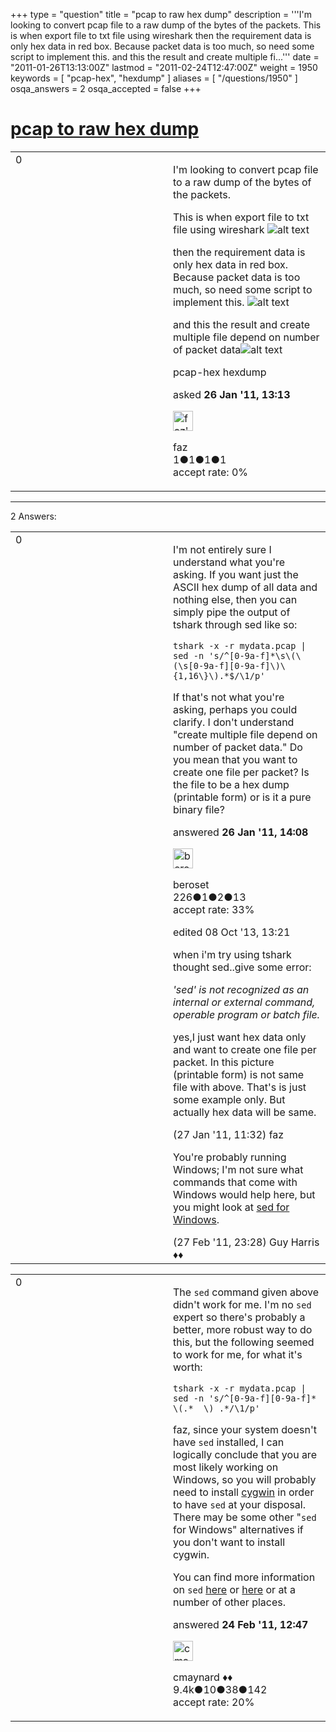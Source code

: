 +++
type = "question"
title = "pcap to raw hex dump"
description = '''I&#x27;m looking to convert pcap file to a raw dump of the bytes of the packets. This is when export file to txt file using wireshark  then the requirement data is only hex data in red box. Because packet data is too much, so need some script to implement this.  and this the result and create multiple fi...'''
date = "2011-01-26T13:13:00Z"
lastmod = "2011-02-24T12:47:00Z"
weight = 1950
keywords = [ "pcap-hex", "hexdump" ]
aliases = [ "/questions/1950" ]
osqa_answers = 2
osqa_accepted = false
+++

<div class="headNormal">

# [pcap to raw hex dump](/questions/1950/pcap-to-raw-hex-dump)

</div>

<div id="main-body">

<div id="askform">

<table id="question-table" style="width:100%;"><colgroup><col style="width: 50%" /><col style="width: 50%" /></colgroup><tbody><tr class="odd"><td style="width: 30px; vertical-align: top"><div class="vote-buttons"><div id="post-1950-score" class="post-score" title="current number of votes">0</div><div id="favorite-count" class="favorite-count"></div></div></td><td><div id="item-right"><div class="question-body"><p>I'm looking to convert pcap file to a raw dump of the bytes of the packets.</p><p>This is when export file to txt file using wireshark <img src="http://lh6.ggpht.com/_jyfqq2mA0_I/TUCJZMH1pPI/AAAAAAAAABI/mzgiS-OJJxc/oringinal_txt.PNG" title="Original txt file" alt="alt text" /></p><p>then the requirement data is only hex data in red box. Because packet data is too much, so need some script to implement this. <img src="http://lh6.ggpht.com/_jyfqq2mA0_I/TUCJZZlwGBI/AAAAAAAAABM/NGIL7AkZLLc/hex_txt.PNG" title="requirement hex data" alt="alt text" /></p><p>and this the result and create multiple file depend on number of packet data<img src="http://lh4.ggpht.com/_jyfqq2mA0_I/TUCNjUH6CEI/AAAAAAAAABc/DgkaSenDnyU/hex_SD.PNG" title="final result" alt="alt text" /></p></div><div id="question-tags" class="tags-container tags">pcap-hex hexdump</div><div id="question-controls" class="post-controls"></div><div class="post-update-info-container"><div class="post-update-info post-update-info-user"><p>asked <strong>26 Jan '11, 13:13</strong></p><img src="https://secure.gravatar.com/avatar/9fc48c3dad2c050fd7a39711084dfc55?s=32&amp;d=identicon&amp;r=g" class="gravatar" width="32" height="32" alt="faz&#39;s gravatar image" /><p>faz<br />
<span class="score" title="1 reputation points">1</span><span title="1 badges"><span class="badge1">●</span><span class="badgecount">1</span></span><span title="1 badges"><span class="silver">●</span><span class="badgecount">1</span></span><span title="1 badges"><span class="bronze">●</span><span class="badgecount">1</span></span><br />
<span class="accept_rate" title="Rate of the user&#39;s accepted answers">accept rate:</span> <span title="faz has no accepted answers">0%</span></p></img></div></div><div id="comments-container-1950" class="comments-container"></div><div id="comment-tools-1950" class="comment-tools"></div><div class="clear"></div><div id="comment-1950-form-container" class="comment-form-container"></div><div class="clear"></div></div></td></tr></tbody></table>

------------------------------------------------------------------------

<div class="tabBar">

<span id="sort-top"></span>

<div class="headQuestions">

2 Answers:

</div>

</div>

<span id="1953"></span>

<div id="answer-container-1953" class="answer">

<table style="width:100%;"><colgroup><col style="width: 50%" /><col style="width: 50%" /></colgroup><tbody><tr class="odd"><td style="width: 30px; vertical-align: top"><div class="vote-buttons"><div id="post-1953-score" class="post-score" title="current number of votes">0</div></div></td><td><div class="item-right"><div class="answer-body"><p>I'm not entirely sure I understand what you're asking. If you want just the ASCII hex dump of all data and nothing else, then you can simply pipe the output of tshark through sed like so:</p><p><code>tshark -x -r mydata.pcap | sed -n 's/^[0-9a-f]*\s\(\(\s[0-9a-f][0-9a-f]\)\{1,16\}\).*$/\1/p'</code></p><p>If that's not what you're asking, perhaps you could clarify. I don't understand "create multiple file depend on number of packet data." Do you mean that you want to create one file per packet? Is the file to be a hex dump (printable form) or is it a pure binary file?<br />
</p></div><div class="answer-controls post-controls"></div><div class="post-update-info-container"><div class="post-update-info post-update-info-user"><p>answered <strong>26 Jan '11, 14:08</strong></p><img src="https://secure.gravatar.com/avatar/6f579677517345ebea1cfef9e9e88f0c?s=32&amp;d=identicon&amp;r=g" class="gravatar" width="32" height="32" alt="beroset&#39;s gravatar image" /><p>beroset<br />
<span class="score" title="226 reputation points">226</span><span title="1 badges"><span class="badge1">●</span><span class="badgecount">1</span></span><span title="2 badges"><span class="silver">●</span><span class="badgecount">2</span></span><span title="13 badges"><span class="bronze">●</span><span class="badgecount">13</span></span><br />
<span class="accept_rate" title="Rate of the user&#39;s accepted answers">accept rate:</span> <span title="beroset has 4 accepted answers">33%</span> </br></p></img></div><div class="post-update-info post-update-info-edited"><p>edited 08 Oct '13, 13:21</p></div></div><div id="comments-container-1953" class="comments-container"><span id="1978"></span><div id="comment-1978" class="comment"><div id="post-1978-score" class="comment-score"></div><div class="comment-text"><p>when i'm try using tshark thought sed..give some error:</p><p><em>'sed' is not recognized as an internal or external command, operable program or batch file.</em></p><p>yes,I just want hex data only and want to create one file per packet. In this picture (printable form) is not same file with above. That's is just some example only. But actually hex data will be same.</p></div><div id="comment-1978-info" class="comment-info"><span class="comment-age">(27 Jan '11, 11:32)</span> faz</div></div><span id="2580"></span><div id="comment-2580" class="comment"><div id="post-2580-score" class="comment-score"></div><div class="comment-text"><p>You're probably running Windows; I'm not sure what commands that come with Windows would help here, but you might look at <a href="http://gnuwin32.sourceforge.net/packages/sed.htm">sed for Windows</a>.</p></div><div id="comment-2580-info" class="comment-info"><span class="comment-age">(27 Feb '11, 23:28)</span> Guy Harris ♦♦</div></div></div><div id="comment-tools-1953" class="comment-tools"></div><div class="clear"></div><div id="comment-1953-form-container" class="comment-form-container"></div><div class="clear"></div></div></td></tr></tbody></table>

</div>

<span id="2559"></span>

<div id="answer-container-2559" class="answer">

<table style="width:100%;"><colgroup><col style="width: 50%" /><col style="width: 50%" /></colgroup><tbody><tr class="odd"><td style="width: 30px; vertical-align: top"><div class="vote-buttons"><div id="post-2559-score" class="post-score" title="current number of votes">0</div></div></td><td><div class="item-right"><div class="answer-body"><p>The <code>sed</code> command given above didn't work for me. I'm no <code>sed</code> expert so there's probably a better, more robust way to do this, but the following seemed to work for me, for what it's worth:</p><pre><code>tshark -x -r mydata.pcap | sed -n &#39;s/^[0-9a-f][0-9a-f]*  \(.*  \) .*/\1/p&#39;</code></pre><p>faz, since your system doesn't have <code>sed</code> installed, I can logically conclude that you are most likely working on Windows, so you will probably need to install <a href="http://www.cygwin.com/">cygwin</a> in order to have <code>sed</code> at your disposal. There may be some other "<code>sed</code> for Windows" alternatives if you don't want to install cygwin.</p><p>You can find more information on <code>sed</code> <a href="http://www.gnu.org/software/sed/manual/sed.html">here</a> or <a href="http://en.wikipedia.org/wiki/Sed">here</a> or at a number of other places.</p></div><div class="answer-controls post-controls"></div><div class="post-update-info-container"><div class="post-update-info post-update-info-user"><p>answered <strong>24 Feb '11, 12:47</strong></p><img src="https://secure.gravatar.com/avatar/55158e2322c4e365a5e0a4a0ac3fbcef?s=32&amp;d=identicon&amp;r=g" class="gravatar" width="32" height="32" alt="cmaynard&#39;s gravatar image" /><p>cmaynard ♦♦<br />
<span class="score" title="9361 reputation points"><span>9.4k</span></span><span title="10 badges"><span class="badge1">●</span><span class="badgecount">10</span></span><span title="38 badges"><span class="silver">●</span><span class="badgecount">38</span></span><span title="142 badges"><span class="bronze">●</span><span class="badgecount">142</span></span><br />
<span class="accept_rate" title="Rate of the user&#39;s accepted answers">accept rate:</span> <span title="cmaynard has 108 accepted answers">20%</span></p></img></div></div><div id="comments-container-2559" class="comments-container"></div><div id="comment-tools-2559" class="comment-tools"></div><div class="clear"></div><div id="comment-2559-form-container" class="comment-form-container"></div><div class="clear"></div></div></td></tr></tbody></table>

</div>

<div class="paginator-container-left">

</div>

</div>

</div>

